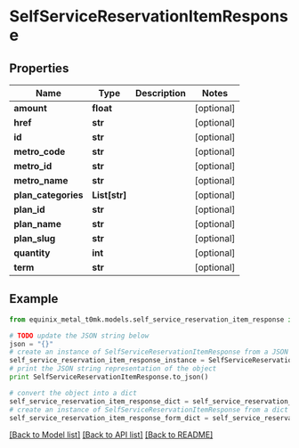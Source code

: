 # SelfServiceReservationItemResponse


## Properties
Name | Type | Description | Notes
------------ | ------------- | ------------- | -------------
**amount** | **float** |  | [optional] 
**href** | **str** |  | [optional] 
**id** | **str** |  | [optional] 
**metro_code** | **str** |  | [optional] 
**metro_id** | **str** |  | [optional] 
**metro_name** | **str** |  | [optional] 
**plan_categories** | **List[str]** |  | [optional] 
**plan_id** | **str** |  | [optional] 
**plan_name** | **str** |  | [optional] 
**plan_slug** | **str** |  | [optional] 
**quantity** | **int** |  | [optional] 
**term** | **str** |  | [optional] 

## Example

```python
from equinix_metal_t0mk.models.self_service_reservation_item_response import SelfServiceReservationItemResponse

# TODO update the JSON string below
json = "{}"
# create an instance of SelfServiceReservationItemResponse from a JSON string
self_service_reservation_item_response_instance = SelfServiceReservationItemResponse.from_json(json)
# print the JSON string representation of the object
print SelfServiceReservationItemResponse.to_json()

# convert the object into a dict
self_service_reservation_item_response_dict = self_service_reservation_item_response_instance.to_dict()
# create an instance of SelfServiceReservationItemResponse from a dict
self_service_reservation_item_response_form_dict = self_service_reservation_item_response.from_dict(self_service_reservation_item_response_dict)
```
[[Back to Model list]](../README.md#documentation-for-models) [[Back to API list]](../README.md#documentation-for-api-endpoints) [[Back to README]](../README.md)


